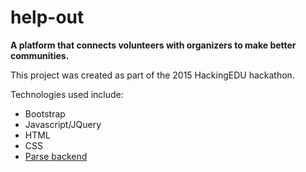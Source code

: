 help-out
=======

**A platform that connects volunteers with organizers to make better communities.**

This project was created as part of the 2015 HackingEDU hackathon.

Technologies used include:
* Bootstrap
* Javascript/JQuery
* HTML
* CSS
* [Parse backend](https://parse.com/ "Parse homepage")
